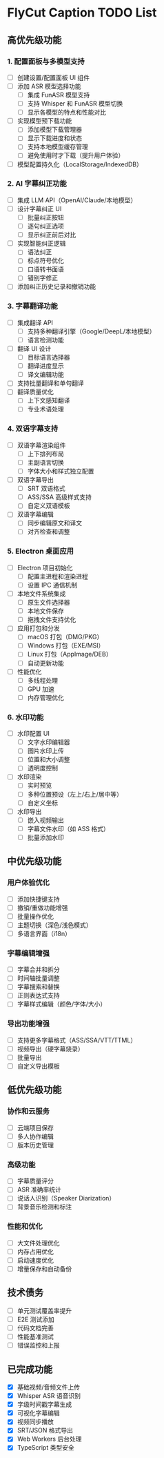 # FlyCut Caption TODO List

## 高优先级功能

### 1. 配置面板与多模型支持
- [ ] 创建设置/配置面板 UI 组件
- [ ] 添加 ASR 模型选择功能
  - [ ] 集成 FunASR 模型支持
  - [ ] 支持 Whisper 和 FunASR 模型切换
  - [ ] 显示各模型的特点和性能对比
- [ ] 实现模型预下载功能
  - [ ] 添加模型下载管理器
  - [ ] 显示下载进度和状态
  - [ ] 支持本地模型缓存管理
  - [ ] 避免使用时才下载（提升用户体验）
- [ ] 模型配置持久化（LocalStorage/IndexedDB）

### 2. AI 字幕纠正功能
- [ ] 集成 LLM API（OpenAI/Claude/本地模型）
- [ ] 设计字幕纠正 UI
  - [ ] 批量纠正按钮
  - [ ] 逐句纠正选项
  - [ ] 显示纠正前后对比
- [ ] 实现智能纠正逻辑
  - [ ] 语法纠正
  - [ ] 标点符号优化
  - [ ] 口语转书面语
  - [ ] 错别字修正
- [ ] 添加纠正历史记录和撤销功能

### 3. 字幕翻译功能
- [ ] 集成翻译 API
  - [ ] 支持多种翻译引擎（Google/DeepL/本地模型）
  - [ ] 语言检测功能
- [ ] 翻译 UI 设计
  - [ ] 目标语言选择器
  - [ ] 翻译进度显示
  - [ ] 译文编辑功能
- [ ] 支持批量翻译和单句翻译
- [ ] 翻译质量优化
  - [ ] 上下文感知翻译
  - [ ] 专业术语处理

### 4. 双语字幕支持
- [ ] 双语字幕渲染组件
  - [ ] 上下排列布局
  - [ ] 主副语言切换
  - [ ] 字体大小和样式独立配置
- [ ] 双语字幕导出
  - [ ] SRT 双语格式
  - [ ] ASS/SSA 高级样式支持
  - [ ] 自定义双语模板
- [ ] 双语字幕编辑
  - [ ] 同步编辑原文和译文
  - [ ] 对齐检查和调整

### 5. Electron 桌面应用
- [ ] Electron 项目初始化
  - [ ] 配置主进程和渲染进程
  - [ ] 设置 IPC 通信机制
- [ ] 本地文件系统集成
  - [ ] 原生文件选择器
  - [ ] 本地文件保存
  - [ ] 拖拽文件支持优化
- [ ] 应用打包和分发
  - [ ] macOS 打包（DMG/PKG）
  - [ ] Windows 打包（EXE/MSI）
  - [ ] Linux 打包（AppImage/DEB）
  - [ ] 自动更新功能
- [ ] 性能优化
  - [ ] 多线程处理
  - [ ] GPU 加速
  - [ ] 内存管理优化

### 6. 水印功能
- [ ] 水印配置 UI
  - [ ] 文字水印编辑器
  - [ ] 图片水印上传
  - [ ] 位置和大小调整
  - [ ] 透明度控制
- [ ] 水印渲染
  - [ ] 实时预览
  - [ ] 多种位置预设（左上/右上/居中等）
  - [ ] 自定义坐标
- [ ] 水印导出
  - [ ] 嵌入视频输出
  - [ ] 字幕文件水印（如 ASS 格式）
  - [ ] 批量添加水印

## 中优先级功能

### 用户体验优化
- [ ] 添加快捷键支持
- [ ] 撤销/重做功能增强
- [ ] 批量操作优化
- [ ] 主题切换（深色/浅色模式）
- [ ] 多语言界面（i18n）

### 字幕编辑增强
- [ ] 字幕合并和拆分
- [ ] 时间轴批量调整
- [ ] 字幕搜索和替换
- [ ] 正则表达式支持
- [ ] 字幕样式编辑（颜色/字体/大小）

### 导出功能增强
- [ ] 支持更多字幕格式（ASS/SSA/VTT/TTML）
- [ ] 视频导出（硬字幕烧录）
- [ ] 批量导出
- [ ] 自定义导出模板

## 低优先级功能

### 协作和云服务
- [ ] 云端项目保存
- [ ] 多人协作编辑
- [ ] 版本历史管理

### 高级功能
- [ ] 字幕质量评分
- [ ] ASR 准确率统计
- [ ] 说话人识别（Speaker Diarization）
- [ ] 背景音乐检测和标注

### 性能和优化
- [ ] 大文件处理优化
- [ ] 内存占用优化
- [ ] 启动速度优化
- [ ] 增量保存和自动备份

## 技术债务

- [ ] 单元测试覆盖率提升
- [ ] E2E 测试添加
- [ ] 代码文档完善
- [ ] 性能基准测试
- [ ] 错误监控和上报

## 已完成功能

- [x] 基础视频/音频文件上传
- [x] Whisper ASR 语音识别
- [x] 字级时间戳字幕生成
- [x] 可视化字幕编辑
- [x] 视频同步播放
- [x] SRT/JSON 格式导出
- [x] Web Workers 后台处理
- [x] TypeScript 类型安全
